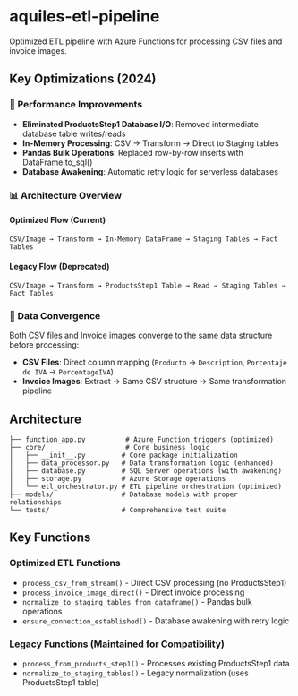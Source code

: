 # aquiles-etl-pipeline
Optimized ETL pipeline with Azure Functions for processing CSV files and invoice images.

## Key Optimizations (2024)

### 🚀 Performance Improvements
- **Eliminated ProductsStep1 Database I/O**: Removed intermediate database table writes/reads
- **In-Memory Processing**: CSV → Transform → Direct to Staging tables
- **Pandas Bulk Operations**: Replaced row-by-row inserts with DataFrame.to_sql()
- **Database Awakening**: Automatic retry logic for serverless databases

### 📊 Architecture Overview

#### Optimized Flow (Current)
```
CSV/Image → Transform → In-Memory DataFrame → Staging Tables → Fact Tables
```

#### Legacy Flow (Deprecated)  
```
CSV/Image → Transform → ProductsStep1 Table → Read → Staging Tables → Fact Tables
```

### 🔄 Data Convergence
Both CSV files and Invoice images converge to the same data structure before processing:
- **CSV Files**: Direct column mapping (`Producto` → `Description`, `Porcentaje de IVA` → `PercentageIVA`)
- **Invoice Images**: Extract → Same CSV structure → Same transformation pipeline

## Architecture

```
├── function_app.py          # Azure Function triggers (optimized)
├── core/                    # Core business logic
│   ├── __init__.py         # Core package initialization
│   ├── data_processor.py   # Data transformation logic (enhanced)
│   ├── database.py         # SQL Server operations (with awakening)
│   ├── storage.py          # Azure Storage operations
│   └── etl_orchestrator.py # ETL pipeline orchestration (optimized)
├── models/                 # Database models with proper relationships
└── tests/                  # Comprehensive test suite
```

## Key Functions

### Optimized ETL Functions
- `process_csv_from_stream()` - Direct CSV processing (no ProductsStep1)
- `process_invoice_image_direct()` - Direct invoice processing 
- `normalize_to_staging_tables_from_dataframe()` - Pandas bulk operations
- `ensure_connection_established()` - Database awakening with retry logic

### Legacy Functions (Maintained for Compatibility)
- `process_from_products_step1()` - Processes existing ProductsStep1 data
- `normalize_to_staging_tables()` - Legacy normalization (uses ProductsStep1 table)